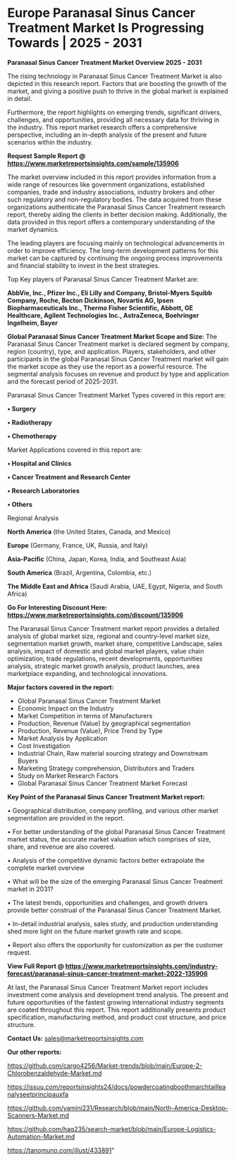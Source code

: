 # Europe Paranasal Sinus Cancer Treatment Market Is Progressing Towards | 2025 - 2031

<Strong> Paranasal Sinus Cancer Treatment Market Overview 2025 - 2031</strong>

The rising technology in Paranasal Sinus Cancer Treatment Market is also depicted in this research report. Factors that are boosting the growth of the market, and giving a positive push to thrive in the global market is explained in detail.

Furthermore, the report highlights on emerging trends, significant drivers, challenges, and opportunities, providing all necessary data for thriving in the industry. This report market research offers a comprehensive perspective, including an in-depth analysis of the present and future scenarios within the industry.

<strong>Request Sample Report @ <a href=https://www.marketreportsinsights.com/sample/135906>https://www.marketreportsinsights.com/sample/135906</a></strong>

The market overview included in this report provides information from a wide range of resources like government organizations, established companies, trade and industry associations, industry brokers and other such regulatory and non-regulatory bodies. The data acquired from these organizations authenticate the Paranasal Sinus Cancer Treatment research report, thereby aiding the clients in better decision making. Additionally, the data provided in this report offers a contemporary understanding of the market dynamics.

The leading players are focusing mainly on technological advancements in order to improve efficiency. The long-term development patterns for this market can be captured by continuing the ongoing process improvements and financial stability to invest in the best strategies.

Top Key players of Paranasal Sinus Cancer Treatment Market are:

<strong>AbbVie, Inc., Pfizer Inc., Eli Lilly and Company, Bristol-Myers Squibb Company, Roche, Becton Dickinson, Novartis AG, Ipsen Biopharmaceuticals Inc., Thermo Fisher Scientific, Abbott, GE Healthcare, Agilent Technologies Inc., AstraZeneca, Boehringer Ingelheim, Bayer</strong>

<strong><b>Global Paranasal Sinus Cancer Treatment Market Scope and Size:</b></strong>
The Paranasal Sinus Cancer Treatment market is declared segment by company, region (country), type, and application. Players, stakeholders, and other participants in the global Paranasal Sinus Cancer Treatment market will gain the market scope as they use the report as a powerful resource. The segmental analysis focuses on revenue and product by type and application and the forecast period of 2025-2031.

Paranasal Sinus Cancer Treatment Market Types covered in this report are:

<strong>• Surgery

• Radiotherapy

• Chemotherapy</strong>

Market Applications covered in this report are:

<strong>• Hospital and Clinics

• Cancer Treatment and Research Center

• Research Laboratories

• Others</strong> 

Regional Analysis

<strong>North America</strong> (the United States, Canada, and Mexico)

<strong>Europe</strong> (Germany, France, UK, Russia, and Italy)

<strong>Asia-Pacific</strong> (China, Japan, Korea, India, and Southeast Asia)

<strong>South America</strong> (Brazil, Argentina, Colombia, etc.)

<strong>The Middle East and Africa</strong> (Saudi Arabia, UAE, Egypt, Nigeria, and South Africa)

<strong>Go For Interesting Discount Here: <a href=https://www.marketreportsinsights.com/discount/135906>https://www.marketreportsinsights.com/discount/135906</a></strong>

The Paranasal Sinus Cancer Treatment market report provides a detailed analysis of global market size, regional and country-level market size, segmentation market growth, market share, competitive Landscape, sales analysis, impact of domestic and global market players, value chain optimization, trade regulations, recent developments, opportunities analysis, strategic market growth analysis, product launches, area marketplace expanding, and technological innovations.

<strong><b>Major factors covered in the report:</b></strong>
<ul>
  <li>Global Paranasal Sinus Cancer Treatment Market </li>
  <li>Economic Impact on the Industry</li>
  <li>Market Competition in terms of Manufacturers</li>
  <li>Production, Revenue (Value) by geographical segmentation</li>
  <li>Production, Revenue (Value), Price Trend by Type</li>
  <li>Market Analysis by Application</li>
  <li>Cost Investigation</li>
  <li>Industrial Chain, Raw material sourcing strategy and Downstream Buyers</li>
  <li>Marketing Strategy comprehension, Distributors and Traders</li>
  <li>Study on Market Research Factors</li>
  <li>Global Paranasal Sinus Cancer Treatment Market Forecast</li>
</ul>

<strong><b>Key Point of the Paranasal Sinus Cancer Treatment Market report:</b></strong>

• Geographical distribution, company profiling, and various other market segmentation are provided in the report.

• For better understanding of the global Paranasal Sinus Cancer Treatment market status, the accurate market valuation which comprises of size, share, and revenue are also covered.

• Analysis of the competitive dynamic factors better extrapolate the complete market overview

• What will be the size of the emerging Paranasal Sinus Cancer Treatment market in 2031?

• The latest trends, opportunities and challenges, and growth drivers provide better construal of the Paranasal Sinus Cancer Treatment Market.

• In-detail industrial analysis, sales study, and production understanding shed more light on the future market growth rate and scope.

• Report also offers the opportunity for customization as per the customer request.

<strong><b>View Full Report @ <a href=https://www.marketreportsinsights.com/industry-forecast/paranasal-sinus-cancer-treatment-market-2022-135906>https://www.marketreportsinsights.com/industry-forecast/paranasal-sinus-cancer-treatment-market-2022-135906</a></b></strong>


At last, the Paranasal Sinus Cancer Treatment Market report includes investment come analysis and development trend analysis. The present and future opportunities of the fastest growing international industry segments are coated throughout this report. This report additionally presents product specification, manufacturing method, and product cost structure, and price structure.

<strong>Contact Us:</strong>
sales@marketreportsinsights.com

<strong>Our other reports:</strong>

<a href=https://github.com/cargo4256/Market-trends/blob/main/Europe-2-Chlorobenzaldehyde-Market.md>https://github.com/cargo4256/Market-trends/blob/main/Europe-2-Chlorobenzaldehyde-Market.md</a>

<a href=https://issuu.com/reportsinsights24/docs/powdercoatingboothmarchtailleanalyseetprincipauxfa>https://issuu.com/reportsinsights24/docs/powdercoatingboothmarchtailleanalyseetprincipauxfa</a>

<a href=https://github.com/yamini231/Research/blob/main/North-America-Desktop-Scanners-Market.md>https://github.com/yamini231/Research/blob/main/North-America-Desktop-Scanners-Market.md</a>

<a href=https://github.com/haq235/search-market/blob/main/Europe-Logistics-Automation-Market.md>https://github.com/haq235/search-market/blob/main/Europe-Logistics-Automation-Market.md</a>

<a href=https://tanomuno.com/illust/433891>https://tanomuno.com/illust/433891</a>"

